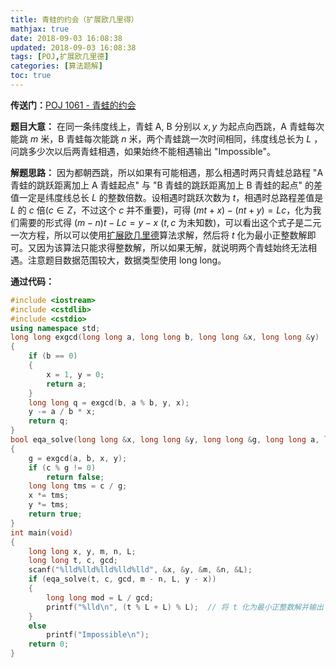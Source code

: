 ```yaml
---
title: 青蛙的约会（扩展欧几里得）
mathjax: true
date: 2018-09-03 16:08:38
updated: 2018-09-03 16:08:38
tags: [POJ,扩展欧几里德]
categories: [算法题解]
toc: true
---
```


**传送门：**[POJ 1061 - 青蛙的约会](http://poj.org/problem?id=1061)

**题目大意：**
在同一条纬度线上，青蛙 A, B 分别以 $x,y$ 为起点向西跳，A 青蛙每次能跳 $m$ 米，B 青蛙每次能跳 $n$ 米，两个青蛙跳一次时间相同，纬度线总长为 $L$ ，问跳多少次以后两青蛙相遇，如果始终不能相遇输出 "Impossible"。

**解题思路：**
因为都朝西跳，所以如果有可能相遇，那么相遇时两只青蛙总路程 "A 青蛙的跳跃距离加上 A 青蛙起点" 与 "B 青蛙的跳跃距离加上 B 青蛙的起点" 的差值一定是纬度线总长 $L$ 的整数倍数。设相遇时跳跃次数为 $t$，相遇时总路程差值是 $L$ 的 $c$ 倍($c\in Z$，不过这个 $c$ 并不重要)，可得 $(mt+x)-(nt+y)=Lc$，化为我们需要的形式得 $(m-n)t-Lc=y-x$ ($t,c$ 为未知数)，可以看出这个式子是二元一次方程，所以可以使用[扩展欧几里德](https://gukaifeng.me/2018/08/31/%E6%89%A9%E5%B1%95%E6%AC%A7%E5%87%A0%E9%87%8C%E5%BE%B7/)算法求解，然后将 $t$ 化为最小正整数解即可。又因为该算法只能求得整数解，所以如果无解，就说明两个青蛙始终无法相遇。注意题目数据范围较大，数据类型使用 long long。<!--more-->

**通过代码：**
```cpp
#include <iostream>
#include <cstdlib>
#include <cstdio>
using namespace std;
long long exgcd(long long a, long long b, long long &x, long long &y)
{
    if (b == 0)
    {
        x = 1, y = 0;
        return a;
    }
    long long q = exgcd(b, a % b, y, x);
    y -= a / b * x;
    return q;
}
bool eqa_solve(long long &x, long long &y, long long &g, long long a, long long b, long long c)
{
    g = exgcd(a, b, x, y);
    if (c % g != 0)
        return false;
    long long tms = c / g;
    x *= tms;
    y *= tms;
    return true;
}
int main(void)
{
    long long x, y, m, n, L;
    long long t, c, gcd;
    scanf("%lld%lld%lld%lld%lld", &x, &y, &m, &n, &L);
    if (eqa_solve(t, c, gcd, m - n, L, y - x))
    {
        long long mod = L / gcd;
        printf("%lld\n", (t % L + L) % L);  // 将 t 化为最小正整数解并输出
    }
    else
        printf("Impossible\n");
    return 0;
}
```
